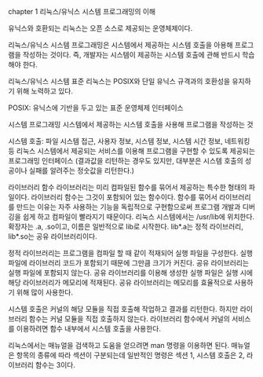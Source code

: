 chapter 1 리눅스/유닉스 시스템 프로그래밍의 이해

유닉스와 호환되는 리눅스는 오픈 소스로 제공되는 운영체제이다.

리눅스/유닉스 시스템 프로그래밍은 시스템에서 제공하는 시스템 호출을 아용해 프로그램을 작성하는 것이다.
즉, 개발자는 시스템이 제공하는 시스템 호출에 관해 반드시 학습해야 한다.

리눅스/유닉스 시스템 표준
리눅스는 POSIX와 단일 유닉스 규격과의 호환성을 유지하기 위해 노력하고 있다.

POSIX: 유닉스에 기반을 두고 있는 표준 운영체제 인터페이스

시스템 프로그래밍
시스템에서 제공하는 시스템 호출을 사용해 프로그램을 작성하는 것

시스템 호출: 파일 시스템 접근, 사용자 정보, 시스템 정보, 시스템 시간 정보, 네트워킹 등 리눅스 시스템에서 제공되는
서비스를 이용해 프로그램을 구현할 수 있도록 제공되는 프로그래밍 인터페이스
(결과값을 리턴하는 경우도 있지만, 대부분은 시스템 호출의 성공이나 실패를 알려주는 정숫값을 리턴한다.)

라이브러리 함수
라이브러리는 미리 컴파일된 함수를 묶어서 제공하는 특수한 형태의 파일이다. 라이브러리 함수는 그것이 포함되어 있는 함수이다.
함수를 묶어서 라이브러리를 만드는 이유는 자주 사용하는 기능을 독립적으로 구현함으로써 프로그램 개발과 디버깅을 쉽게 하고 컴파일이 빨라지기 때문이다.
리눅스 시스템에서는 /usr/lib에 위치한다. 확장자는 .a, .so이고, 이름은 일반적으로 lib로 시작한다. lib*.a는 정적 라이브러리, lib*.so는 공유 라이브러리이다.

정적 라이브러리는 프로그램을 컴파일 할 때 같이 적재되어 실행 파일을 구성한다. 실행 파일에 라이브러리 코드가 포함되기 때문에 그만큼 크기가 커진다.
공유 라이브러리는 실행 파일에 포함되지 않는다. 공유 라이브러리를 이용해 생성한 실행 파일은 실행 시에 해당 라이브러리가 메모리에 적재된다.
공유 라이브러리는 메모리를 효율적으로 사용하기 위해 많이 사용한다.

시스템 호출은 커널의 해당 모듈을 직접 호출해 작업하고 결과를 리턴한다. 하지만 라이브러리 함수는 커널 모듈을 직접 호출하지 않는다.
라이브러리 함수에서 커널의 서비스를 이용하려면 함수 내부에서 시스템 호출을 사용한다.

리눅스에서는 매뉴얼을 검색하고 도움을 얻으려면 man 명령을 이용하면 된다.
매뉴얼은 항목의 종류에 따라 섹션이 구분되는데 일반적인 명령은 섹션 1, 시스템 호출은 2, 라이브러리 함수는 3이다.

